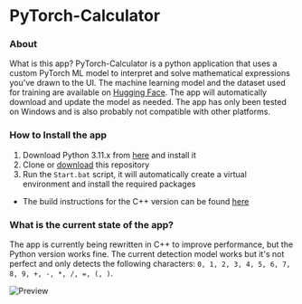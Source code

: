 # PyTorch-Calculator


### About

What is this app?
PyTorch-Calculator is a python application that uses a custom PyTorch ML model to interpret and solve mathematical expressions you've drawn to the UI.
The machine learning model and the dataset used for training are available on [Hugging Face](https://huggingface.co/OleFranz/PyTorch-Calculator). The app will automatically download and update the model as needed.
The app has only been tested on Windows and is also probably not compatible with other platforms.


### How to Install the app

1. Download Python 3.11.x from [here](https://www.python.org/downloads/windows/) and install it
2. Clone or [download](https://github.com/OleFranz/PyTorch-Calculator/archive/refs/heads/main.zip) this repository
3. Run the ```Start.bat``` script, it will automatically create a virtual environment and install the required packages

- The build instructions for the C++ version can be found [here](https://github.com/OleFranz/PyTorch-Calculator/tree/main/cpp-app#readme)


### What is the current state of the app?

The app is currently being rewritten in C++ to improve performance, but the Python version works fine. The current detection model works but it's not perfect and only detects the following characters: `0, 1, 2, 3, 4, 5, 6, 7, 8, 9, +, -, *, /, =, (, )`.

![Preview](https://github.com/OleFranz/PyTorch-Calculator/blob/main/app/assets/Preview.png)